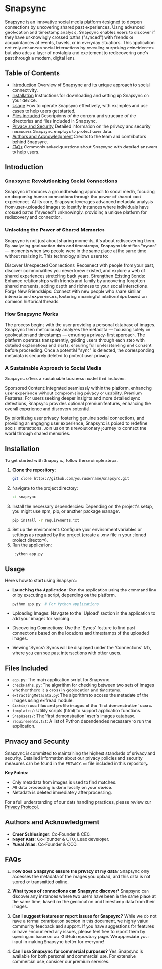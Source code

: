 # Snapsync
Snapsync is an innovative social media platform designed to deepen connections by uncovering shared past experiences. Using advanced geolocation and timestamp analysis, Snapsync enables users to discover if they have unknowingly crossed paths ("synced") with friends or acquaintances at events, travels, or in everyday situations. This application not only enhances social interactions by revealing surprising coincidences but also adds a layer of nostalgia and excitement to rediscovering one's past through a modern, digital lens.

## Table of Contents
- [Introduction](#introduction)
  Overview of Snapsync and its unique approach to social connectivity.
- [Installation](#installation)
  Instructions for downloading and setting up Snapsync on your device.
- [Usage](#usage)
  How to operate Snapsync effectively, with examples and use cases to help users get started.
- [Files Included](#files-included)
  Descriptions of the content and structure of the directories and files included in Snapsync.
- [Privacy and Security](#privacy-and-security)
  Detailed information on the privacy and security measures Snapsync employs to protect user data.
- [Authors and Acknowledgment](#authors-and-acknowledgment)
  Credits to the team and contributors behind Snapsync.
- [FAQs](#faqs)
  Commonly asked questions about Snapsync with detailed answers to help users.


## Introduction
### Snapsync: Revolutionizing Social Connections

Snapsync introduces a groundbreaking approach to social media, focusing on deepening human connections through the power of shared past experiences. At its core, Snapsync leverages advanced metadata analysis from user-uploaded images to identify instances where individuals have crossed paths ("synced") unknowingly, providing a unique platform for rediscovery and connection.

### Unlocking the Power of Shared Memories
Snapsync is not just about sharing moments, it's about rediscovering them. By analyzing geolocation data and timestamps, Snapsync identifies "syncs" — moments when two people were in the same place at the same time without realizing it. This technology allows users to:

Discover Unexpected Connections: Reconnect with people from your past, discover commonalities you never knew existed, and explore a web of shared experiences stretching back years.
Strengthen Existing Bonds: Enhance relationships with friends and family by uncovering forgotten shared moments, adding depth and richness to your social interactions.
Forge New Friendships: Connect with new people who share similar interests and experiences, fostering meaningful relationships based on common historical threads.

### How Snapsync Works
The process begins with the user providing a personal database of images. Snapsync then meticulously analyzes the metadata — focusing solely on geolocation and timestamps — ensuring a privacy-first approach. The platform operates transparently, guiding users through each step with detailed explanations and alerts, ensuring full understanding and consent before proceeding. Once a potential "sync" is detected, the corresponding metadata is securely deleted to protect user privacy.

### A Sustainable Approach to Social Media
Snapsync offers a sustainable business model that includes:

Sponsored Content: Integrated seamlessly within the platform, enhancing user experience without compromising privacy or usability.
Premium Features: For users seeking deeper insights and more detailed sync detections, Snapsync provides optional premium features, enhancing the overall experience and discovery potential.

By prioritizing user privacy, fostering genuine social connections, and providing an engaging user experience, Snapsync is poised to redefine social interactions. Join us on this revolutionary journey to connect the world through shared memories.


## Installation
To get started with Snapsync, follow these simple steps:

1. **Clone the repository:**
   ```bash
   git clone https://github.com/yourusername/snapsync.git
2. Navigate to the project directory:
   ```bash
   cd snapsync
3. Install the necessary dependencies: Depending on the project's setup, you might use npm, pip, or another package manager.
   ```bash
   pip install -r requirements.txt
4. Set up the environment: Configure your environment variables or settings as required by the project (create a .env file in your cloned project directory).
5. Run the application:
   ```bash
    python app.py

## Usage

Here's how to start using Snapsync:

- **Launching the Application:**
  Run the application using the command line or by executing a script, depending on the platform.
  ```bash
  python app.py  # For Python applications

- Uploading Images: Navigate to the 'Upload' section in the application to add your images for syncing.

- Discovering Connections: Use the 'Syncs' feature to find past connections based on the locations and timestamps of the uploaded images.

- Viewing 'Syncs': Syncs will be displayed under the 'Connections' tab, where you can see past intersections with other users.

## Files Included

- `app.py`: The main application script for Snapsync.
- `checkPaths.py`: The algorithm for checking between two sets of images whether there is a cross in geolocation and timestamp.
- `extractingMetadata.py`: The algorithm to access the metadate of the images using exifread module.
- `Static/`: css files and profile images of the 'first demonstration' users.
- `templates/`: Utility scripts (html) to support application functions.
- `SnapUsers/`: The 'first demonstration' user's images database.
- `requirements.txt`: A list of Python dependencies necessary to run the application.

## Privacy and Security

Snapsync is committed to maintaining the highest standards of privacy and security. Detailed information about our privacy policies and security measures can be found in the `PRIVACY.md` file included in this repository.

**Key Points:**
- Only metadata from images is used to find matches.
- All data processing is done locally on your device.
- Metadata is deleted immediately after processing.

For a full understanding of our data handling practices, please review our [Privacy Protocol](PRIVACY.md).


## Authors and Acknowledgment

- **Omer Schlesinger**: Co-Founder & CEO.
- **Nayef Kais**: Co-Founder & CTO, Lead developer.
- **Yuval Atias**: Co-Founder & COO.


## FAQs

1. **How does Snapsync ensure the privacy of my data?**
   Snapsync only accesses the metadata of the images you upload, and this data is not stored or transmitted online.

2. **What types of connections can Snapsync discover?**
   Snapsync can discover any instances where two users have been in the same place at the same time, based on the geolocation and timestamp data from their images.

3. **Can I suggest features or report issues for Snapsync?**
   While we do not have a formal contribution section in this document, we highly value community feedback and support. If you have suggestions for features or have encountered any issues, please feel free to report them by opening an issue on our GitHub repository page. We appreciate       your input in making Snapsync better for everyone!

4. **Can I use Snapsync for commercial purposes?**
   Yes, Snapsync is available for both personal and commercial use. For extensive commercial use, consider our premium services.

